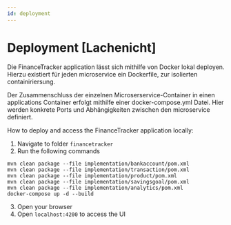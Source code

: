 ```yaml
---
id: deployment
---
```


# Deployment [Lachenicht]


Die FinanceTracker application lässt sich mithilfe von Docker lokal deployen.
Hierzu existiert für jeden microservice ein Dockerfile, zur isolierten containiriersung.

Der Zusammenschluss der einzelnen Microserservice-Container in einen applications Container erfolgt mithilfe einer docker-compose.yml Datei. Hier werden konkrete Ports und Abhängigkeiten zwischen den microservice definiert.


How to deploy and access the FinanceTracker application locally:

1. Navigate to folder `financetracker`
2. Run the following commands

```
mvn clean package --file implementation/bankaccount/pom.xml
mvn clean package --file implementation/transaction/pom.xml
mvn clean package --file implementation/product/pom.xml
mvn clean package --file implementation/savingsgoal/pom.xml
mvn clean package --file implementation/analytics/pom.xml
docker-compose up -d --build
```

3. Open your browser
4. Open `localhost:4200` to access the UI
